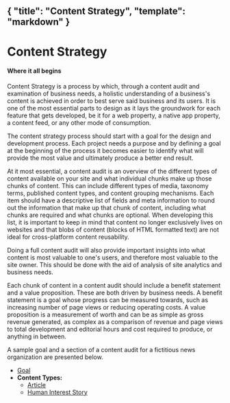 {
  "title": "Content Strategy",
  "template": "markdown"
}
---

# Content Strategy
#### Where it all begins

Content Strategy is a process by which, through a content audit and examination of business needs, a holistic understanding of a business's content is achieved in order to best serve said business and its users. It is one of the most essential parts to design as it lays the groundwork for each feature that gets developed, be it for a web property, a native app property, a content feed, or any other mode of consumption.

The content strategy process should start with a goal for the design and development process. Each project needs a purpose and by defining a goal at the beginning of the process it becomes easier to identify what will provide the most value and ultimately produce a better end result.

At it most essential, a content audit is an overview of the different types of content available on your site and what individual chunks make up those chunks of content. This can include different types of media, taxonomy terms, published content types, and content grouping mechanisms. Each item should have a descriptive list of fields and meta information to round out the information that make up that chunk of content, including what chunks are required and what chunks are optional. When developing this list, it is important to keep in mind that content no longer exclusively lives on websites and that blobs of content (blocks of HTML formatted text) are not ideal for cross-platform content reusability.

Doing a full content audit will also provide important insights into what content is most valuable to one's users, and therefore most valuable to the site owner. This should be done with the aid of analysis of site analytics and business needs.

Each chunk of content in a content audit should include a benefit statement and a value proposition. These are both driven by business needs. A benefit statement is a goal whose progress can be measured towards, such as increasing number of page views or reducing operating costs. A value proposition is a measurement of worth and can be as simple as gross revenue generated, as complex as a comparison of revenue and page views to total development and editorial hours and cost required to produce, or anything in between.

A sample goal and a section of a content audit for a fictitious news organization are presented below.

* [Goal](content/goal)
* **Content Types:**
	* [Article](content/article)
	* [Human Interest Story](content/human-interest-story)